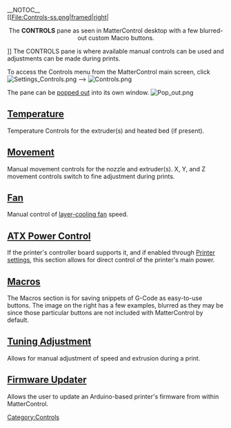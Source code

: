 \_\_NOTOC\_\_  
\[\[[File:Controls-ss.png|framed|right](File:Controls-ss.png%7Cframed%7Cright)|

<center>

The **CONTROLS** pane as seen in MatterControl desktop with a few
blurred-out custom Macro buttons.

</center>

\]\] The CONTROLS pane is where available manual controls can be used
and adjustments can be made during prints.

To access the Controls menu from the MatterControl main screen, click
![Settings\_Controls.png](http://wiki.mattercontrol.com/images/4/42/Settings_Controls.png "Settings_Controls.png")
--\> ![Controls.png](http://wiki.mattercontrol.com/images/f/fc/Controls.png "Controls.png")

The pane can be [popped out](pop-out.md) into its own window.
![Pop\_out.png](http://wiki.mattercontrol.com/images/7/74/Pop_out.png "Pop_out.png")

## [Temperature](temperature.md)

Temperature Controls for the extruder(s) and heated bed (if present).

## [Movement](movement.md)

Manual movement controls for the nozzle and extruder(s). X, Y, and Z
movement controls switch to fine adjustment during prints.

## [Fan](fan.md)

Manual control of [layer-cooling fan](layer-cooling-fan)
speed.

## [ATX Power Control](atx-power-control)

If the printer's controller board supports it, and if enabled through
[Printer
settings](settings/printer/features/hardware/has-power-control),
this section allows for direct control of the printer's main power.

## [Macros](macros.md)

The Macros section is for saving snippets of G-Code as easy-to-use
buttons. The image on the right has a few examples, blurred as they may
be since those particular buttons are not included with MatterControl by
default.

## [Tuning Adjustment](tuning-adjustment.md)

Allows for manual adjustment of speed and extrusion during a print.

## [Firmware Updater](firmware-updater)

Allows the user to update an Arduino-based printer's firmware from
within MatterControl.

[Category:Controls](category:controls)
